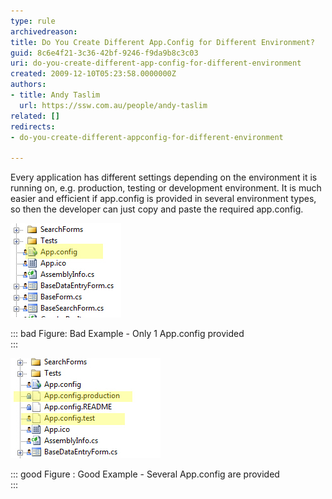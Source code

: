 ```yaml
---
type: rule
archivedreason: 
title: Do You Create Different App.Config for Different Environment?
guid: 8c6e4f21-3c36-42bf-9246-f9da9b8c3c03
uri: do-you-create-different-app-config-for-different-environment
created: 2009-12-10T05:23:58.0000000Z
authors:
- title: Andy Taslim
  url: https://ssw.com.au/people/andy-taslim
related: []
redirects:
- do-you-create-different-appconfig-for-different-environment

---
```


Every application has different settings depending on the environment it is running on, e.g. production, testing or development environment.
 It is much easier and efficient if app.config is provided in several environment types, so then the developer can just copy and paste the required app.config.

![](AppConfigBad.jpg)


::: bad
Figure: Bad Example - Only 1 App.config provided  
:::

![](App.config.jpg)


::: good
Figure : Good Example - Several App.config are provided  
:::

<!--endintro-->
